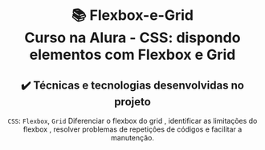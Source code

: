 <h1 align="center">
📚 Flexbox-e-Grid<br/>
Curso na Alura - CSS: dispondo elementos com Flexbox e Grid
</h1>

<div align="center">

## ✔️ Técnicas e tecnologias desenvolvidas no projeto

`CSS`: `Flexbox`, `Grid`
Diferenciar o flexbox do grid , identificar as limitações do flexbox , resolver problemas de repetiçôes de códigos e facilitar a manutenção.
</div>
